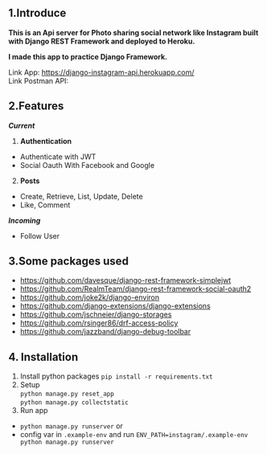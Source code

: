 ## 1.Introduce
**This is an Api server for Photo sharing social network like Instagram built with Django REST Framework and deployed to Heroku.** 

**I made this app to practice Django Framework.**

Link App: https://django-instagram-api.herokuapp.com/  
Link Postman API:
## 2.Features
***Current***  
1. **Authentication**
- Authenticate with JWT 
- Social Oauth With Facebook and Google
2. **Posts**  
- Create, Retrieve, List, Update, Delete
- Like, Comment

***Incoming***
- Follow User

## 3.Some packages used
- https://github.com/davesque/django-rest-framework-simplejwt
- https://github.com/RealmTeam/django-rest-framework-social-oauth2
- https://github.com/joke2k/django-environ
- https://github.com/django-extensions/django-extensions
- https://github.com/jschneier/django-storages
- https://github.com/rsinger86/drf-access-policy
- https://github.com/jazzband/django-debug-toolbar

## 4. Installation
1. Install python packages 
  `pip install -r requirements.txt`
2. Setup  
    `python manage.py reset_app`  
   `python manage.py collectstatic`
3. Run app  
- `python manage.py runserver` or  
- config var in `.example-env` and run
   `ENV_PATH=instagram/.example-env python manage.py runserver`

